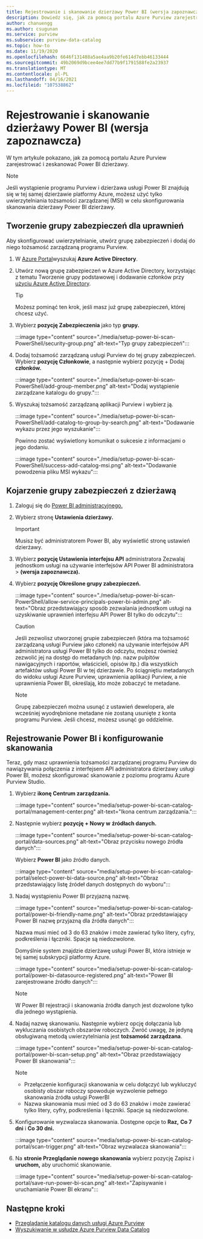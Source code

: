 ```yaml
---
title: Rejestrowanie i skanowanie dzierżawy Power BI (wersja zapoznawcza)
description: Dowiedz się, jak za pomocą portalu Azure Purview zarejestrować i zeskanować Power BI dzierżawy.
author: chanuengg
ms.author: csugunan
ms.service: purview
ms.subservice: purview-data-catalog
ms.topic: how-to
ms.date: 11/19/2020
ms.openlocfilehash: 6646f131488a5ae4aa9b20fe614d7ebb46133444
ms.sourcegitcommit: 49b2069d9bcee4ee7dd77b9f1791588fe2a23937
ms.translationtype: MT
ms.contentlocale: pl-PL
ms.lasthandoff: 04/16/2021
ms.locfileid: "107538862"
---
```

# <a name="register-and-scan-a-power-bi-tenant-preview"></a>Rejestrowanie i skanowanie dzierżawy Power BI (wersja zapoznawcza)

W tym artykule pokazano, jak za pomocą portalu Azure Purview zarejestrować i zeskanować Power BI dzierżawy.

> [!Note]
> Jeśli wystąpienie programu Purview i dzierżawa usługi Power BI znajdują się w tej samej dzierżawie platformy Azure, możesz użyć tylko uwierzytelniania tożsamości zarządzanej (MSI) w celu skonfigurowania skanowania dzierżawy Power BI dzierżawy. 

## <a name="create-a-security-group-for-permissions"></a>Tworzenie grupy zabezpieczeń dla uprawnień

Aby skonfigurować uwierzytelnianie, utwórz grupę zabezpieczeń i dodaj do niego tożsamość zarządzaną programu Purview.

1. W [Azure Portal](https://portal.azure.com)wyszukaj **Azure Active Directory**.
1. Utwórz nową grupę zabezpieczeń w Azure Active Directory, korzystając z tematu Tworzenie grupy podstawowej i dodawanie członków przy [użyciu Azure Active Directory](../active-directory/fundamentals/active-directory-groups-create-azure-portal.md).

    > [!Tip]
    > Możesz pominąć ten krok, jeśli masz już grupę zabezpieczeń, której chcesz użyć.

1. Wybierz **pozycję Zabezpieczenia** jako typ **grupy.**

    :::image type="content" source="./media/setup-power-bi-scan-PowerShell/security-group.png" alt-text="Typ grupy zabezpieczeń":::

1. Dodaj tożsamość zarządzaną usługi Purview do tej grupy zabezpieczeń. Wybierz **pozycję Członkowie**, a następnie wybierz pozycję + Dodaj **członków.**

    :::image type="content" source="./media/setup-power-bi-scan-PowerShell/add-group-member.png" alt-text="Dodaj wystąpienie zarządzane katalogu do grupy.":::

1. Wyszukaj tożsamość zarządzaną aplikacji Purview i wybierz ją.

    :::image type="content" source="./media/setup-power-bi-scan-PowerShell/add-catalog-to-group-by-search.png" alt-text="Dodawanie wykazu przez jego wyszukanie":::

    Powinno zostać wyświetlony komunikat o sukcesie z informacjami o jego dodaniu.

    :::image type="content" source="./media/setup-power-bi-scan-PowerShell/success-add-catalog-msi.png" alt-text="Dodawanie powodzenia pliku MSI wykazu":::

## <a name="associate-the-security-group-with-the-tenant"></a>Kojarzenie grupy zabezpieczeń z dzierżawą

1. Zaloguj się do [Power BI administracyjnego.](https://app.powerbi.com/admin-portal/tenantSettings)
1. Wybierz stronę **Ustawienia dzierżawy.**

    > [!Important]
    > Musisz być administratorem Power BI, aby wyświetlić stronę ustawień dzierżawy.

1. Wybierz **pozycję Ustawienia interfejsu API** administratora Zezwalaj jednostkom usługi na używanie interfejsów API Power BI administratora  >  **(wersja zapoznawcza).**
1. Wybierz **pozycję Określone grupy zabezpieczeń.**

    :::image type="content" source="./media/setup-power-bi-scan-PowerShell/allow-service-principals-power-bi-admin.png" alt-text="Obraz przedstawiający sposób zezwalania jednostkom usługi na uzyskiwanie uprawnień interfejsu API Power BI tylko do odczytu":::

    > [!Caution]
    > Jeśli zezwolisz utworzonej grupie zabezpieczeń (która ma tożsamość zarządzaną usługi Purview jako członek) na używanie interfejsów API administratora usługi Power BI tylko do odczytu, możesz również zezwolić jej na dostęp do metadanych (np. nazw pulpitów nawigacyjnych i raportów, właścicieli, opisów itp.) dla wszystkich artefaktów usługi Power BI w tej dzierżawie. Po ściągniętiu metadanych do widoku usługi Azure Purview, uprawnienia aplikacji Purview, a nie uprawnienia Power BI, określają, kto może zobaczyć te metadane.

    > [!Note]
    > Grupę zabezpieczeń można usunąć z ustawień dewelopera, ale wcześniej wyodrębnione metadane nie zostaną usunięte z konta programu Purview. Jeśli chcesz, możesz usunąć go oddzielnie.

## <a name="register-your-power-bi-and-set-up-a-scan"></a>Rejestrowanie Power BI i konfigurowanie skanowania

Teraz, gdy masz uprawnienia tożsamości zarządzanej programu Purview do nawiązywania połączenia z interfejsem API administratora dzierżawy usługi Power BI, możesz skonfigurować skanowanie z poziomu programu Azure Purview Studio.

1. Wybierz **ikonę Centrum zarządzania.**

    :::image type="content" source="media/setup-power-bi-scan-catalog-portal/management-center.png" alt-text="Ikona centrum zarządzania.":::

1. Następnie wybierz **pozycję + Nowy w** **źródłach danych.**

    :::image type="content" source="media/setup-power-bi-scan-catalog-portal/data-sources.png" alt-text="Obraz przycisku nowego źródła danych":::

    Wybierz **Power BI** jako źródło danych.

    :::image type="content" source="media/setup-power-bi-scan-catalog-portal/select-power-bi-data-source.png" alt-text="Obraz przedstawiający listę źródeł danych dostępnych do wyboru":::

3. Nadaj wystąpieniu Power BI przyjazną nazwę.

    :::image type="content" source="media/setup-power-bi-scan-catalog-portal/power-bi-friendly-name.png" alt-text="Obraz przedstawiający Power BI nazwę przyjazną dla źródła danych":::

    Nazwa musi mieć od 3 do 63 znaków i może zawierać tylko litery, cyfry, podkreślenia i łączniki.  Spacje są niedozwolone.

    Domyślnie system znajdzie dzierżawę usługi Power BI, która istnieje w tej samej subskrypcji platformy Azure.

    :::image type="content" source="media/setup-power-bi-scan-catalog-portal/power-bi-datasource-registered.png" alt-text="Power BI zarejestrowane źródło danych":::

    > [!Note]
    > W Power BI rejestracji i skanowania źródła danych jest dozwolone tylko dla jednego wystąpienia.


4. Nadaj nazwę skanowaniu. Następnie wybierz opcję dołączania lub wykluczania osobistych obszarów roboczych. Zwróć uwagę, że jedyną obsługiwaną metodą uwierzytelniania jest **tożsamość zarządzana**.

    :::image type="content" source="media/setup-power-bi-scan-catalog-portal/power-bi-scan-setup.png" alt-text="Obraz przedstawiający Power BI skanowania":::

    > [!Note]
    > * Przełączenie konfiguracji skanowania w celu dołączyć lub wykluczyć osobisty obszar roboczy spowoduje wyzwolenie pełnego skanowania źródła usługi PowerBI
    > * Nazwa skanowania musi mieć od 3 do 63 znaków i może zawierać tylko litery, cyfry, podkreślenia i łączniki. Spacje są niedozwolone.

5. Konfigurowanie wyzwalacza skanowania. Dostępne opcje to **Raz,** **Co 7 dni** i **Co 30 dni.**

    :::image type="content" source="media/setup-power-bi-scan-catalog-portal/scan-trigger.png" alt-text="Obraz wyzwalacza skanowania":::

6. Na **stronie Przeglądanie nowego skanowania** wybierz pozycję Zapisz i **uruchom,** aby uruchomić skanowanie.

    :::image type="content" source="media/setup-power-bi-scan-catalog-portal/save-run-power-bi-scan.png" alt-text="Zapisywanie i uruchamianie Power BI ekranu":::

## <a name="next-steps"></a>Następne kroki

- [Przeglądanie katalogu danych usługi Azure Purview](how-to-browse-catalog.md)
- [Wyszukiwanie w usłudze Azure Purview Data Catalog](how-to-search-catalog.md)
